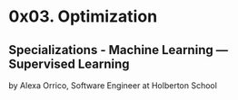 # 0x03. Optimization

## Specializations - Machine Learning ― Supervised Learning

by Alexa Orrico, Software Engineer at Holberton School 
